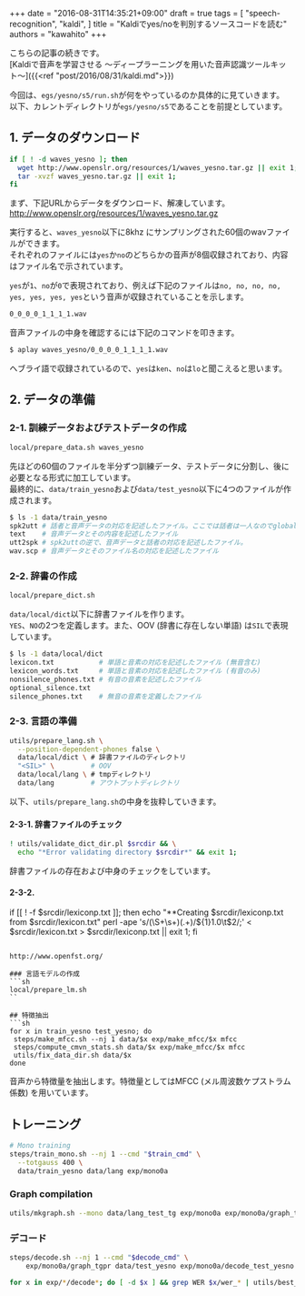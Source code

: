 +++
date = "2016-08-31T14:35:21+09:00"
draft = true
tags = [
  "speech-recognition",
  "kaldi",
]
title = "Kaldiでyes/noを判別するソースコードを読む"
authors = "kawahito"
+++

こちらの記事の続きです。  
[Kaldiで音声を学習させる 〜ディープラーニングを用いた音声認識ツールキット〜]({{<ref "post/2016/08/31/kaldi.md">}})

今回は、``egs/yesno/s5/run.sh``が何をやっているのか具体的に見ていきます。  
以下、カレントディレクトリが``egs/yesno/s5``であることを前提としています。

## 1. データのダウンロード
```sh
if [ ! -d waves_yesno ]; then
  wget http://www.openslr.org/resources/1/waves_yesno.tar.gz || exit 1;
  tar -xvzf waves_yesno.tar.gz || exit 1;
fi
```

まず、下記URLからデータをダウンロード、解凍しています。  
http://www.openslr.org/resources/1/waves_yesno.tar.gz

実行すると、``waves_yesno``以下に8khz にサンプリングされた60個のwavファイルができます。  
それぞれのファイルには``yes``か``no``のどちらかの音声が8個収録されており、内容はファイル名で示されています。  

``yes``が``1``、``no``が``0``で表現されており、例えば下記のファイルは``no, no, no, no, yes, yes, yes, yes``という音声が収録されていることを示します。  

```sh
0_0_0_0_1_1_1_1.wav
```

音声ファイルの中身を確認するには下記のコマンドを叩きます。

```sh
$ aplay waves_yesno/0_0_0_0_1_1_1_1.wav
```

ヘブライ語で収録されているので、``yes``は``ken``、``no``は``lo``と聞こえると思います。

## 2. データの準備
### 2-1. 訓練データおよびテストデータの作成
```sh
local/prepare_data.sh waves_yesno
```

先ほどの60個のファイルを半分ずつ訓練データ、テストデータに分割し、後に必要となる形式に加工しています。  
最終的に、``data/train_yesno``および``data/test_yesno``以下に4つのファイルが作成されます。

```sh
$ ls -1 data/train_yesno
spk2utt # 話者と音声データの対応を記述したファイル。ここでは話者は一人なのでglobalとしている。
text    # 音声データとその内容を記述したファイル
utt2spk # spk2uttの逆で、音声データと話者の対応を記述したファイル。
wav.scp # 音声データとそのファイル名の対応を記述したファイル
```

### 2-2. 辞書の作成
```sh
local/prepare_dict.sh
```

``data/local/dict``以下に辞書ファイルを作ります。  
``YES``、``NO``の2つを定義します。また、OOV (辞書に存在しない単語) は```SIL```で表現しています。

```sh
$ ls -1 data/local/dict
lexicon.txt           # 単語と音素の対応を記述したファイル (無音含む)
lexicon_words.txt     # 単語と音素の対応を記述したファイル (有音のみ)
nonsilence_phones.txt # 有音の音素を記述したファイル
optional_silence.txt
silence_phones.txt    # 無音の音素を定義したファイル
```

### 2-3. 言語の準備
```sh
utils/prepare_lang.sh \
  --position-dependent-phones false \
  data/local/dict \ # 辞書ファイルのディレクトリ
  "<SIL>" \         # OOV
  data/local/lang \ # tmpディレクトリ
  data/lang         # アウトプットディレクトリ
```

以下、``utils/prepare_lang.sh``の中身を抜粋していきます。

#### 2-3-1. 辞書ファイルのチェック
```sh
! utils/validate_dict_dir.pl $srcdir && \
  echo "*Error validating directory $srcdir*" && exit 1;
```
辞書ファイルの存在および中身のチェックをしています。

#### 2-3-2. 
if [[ ! -f $srcdir/lexiconp.txt ]]; then
  echo "**Creating $srcdir/lexiconp.txt from $srcdir/lexicon.txt"
  perl -ape 's/(\S+\s+)(.+)/${1}1.0\t$2/;' < $srcdir/lexicon.txt > $srcdir/lexiconp.txt || exit 1;
fi
```

http://www.openfst.org/

### 言語モデルの作成
```sh
local/prepare_lm.sh
``

## 特徴抽出
```sh
for x in train_yesno test_yesno; do 
 steps/make_mfcc.sh --nj 1 data/$x exp/make_mfcc/$x mfcc
 steps/compute_cmvn_stats.sh data/$x exp/make_mfcc/$x mfcc
 utils/fix_data_dir.sh data/$x
done
```

音声から特徴量を抽出します。特徴量としてはMFCC (メル周波数ケプストラム係数) を用いています。

## トレーニング
```sh
# Mono training
steps/train_mono.sh --nj 1 --cmd "$train_cmd" \
  --totgauss 400 \
  data/train_yesno data/lang exp/mono0a
```

### Graph compilation
```sh
utils/mkgraph.sh --mono data/lang_test_tg exp/mono0a exp/mono0a/graph_tgpr
```

### デコード
```sh
steps/decode.sh --nj 1 --cmd "$decode_cmd" \
    exp/mono0a/graph_tgpr data/test_yesno exp/mono0a/decode_test_yesno

for x in exp/*/decode*; do [ -d $x ] && grep WER $x/wer_* | utils/best_wer.sh; done
```
